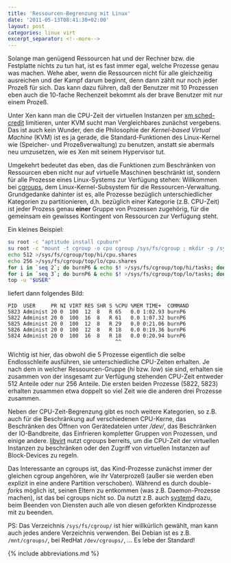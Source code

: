 ```yaml
---
title: 'Ressourcen-Begrenzung mit Linux'
date: '2011-05-13T08:41:30+02:00'
layout: post
categories: linux virt
excerpt_separator: <!--more-->
---
```


Solange man genügend Ressourcen hat und der Rechner bzw. die Festplatte nichts zu tun hat, ist es fast immer egal, welche Prozesse genau was machen.
Wehe aber, wenn die Ressourcen nicht für alle gleichzeitig ausreichen und der Kampf darum beginnt, denn dann zählt nur noch jeder Prozeß für sich.
Das kann dazu führen, daß der Benutzer mit 10 Prozessen eben auch die 10-fache Rechenzeit bekommt als der brave Benutzer mit nur einem Prozeß.

<!--more-->

Unter Xen kann man die CPU-Zeit der virtuellen Instanzen per [xm sched-credit](http://wiki.xensource.com/xenwiki/CreditScheduler) limitieren, unter KVM sucht man Vergleichbares zunächst vergebens. Das ist auch kein Wunder, den die Philosophie der *Kernel-based Virtual Machine* (KVM) ist es ja gerade, die Standard-Funktionen des Linux-Kernel wie (Speicher- und Prozeßverwaltung) zu benutzen, anstatt sie abermals neu umzusetzen, wie es Xen mit seinem Hypervisor tut.

Umgekehrt bedeutet das eben, das die Funktionen zum Beschränken von Ressourcen eben nicht nur auf virtuelle Maschinen beschränkt ist, sondern für alle Prozesse eines Linux-Systems zur Verfügung stehen: Willkommen bei [cgroups](http://www.serverwatch.com/tutorials/article.php/3920051/Introduction-to-Linux-Cgroups.htm), dem Linux-Kernel-Subsystem für die Ressourcen-Verwaltung. Grundgedanke dahinter ist es, alle Prozesse bezüglich unterschiedlicher Kategorien zu partitionieren, d.h. bezüglich einer Kategorie (z.B. CPU-Zeit) ist jeder Prozess genau **einer** Gruppe von Prozessen zugehörig, für die gemeinsam ein gewisses Kontingent von Ressourcen zur Verfügung steht.

Ein kleines Beispiel:

```bash
su root -c "aptitude install cpuburn"
su root -c "mount -t cgroup -o cpu cgroup /sys/fs/cgroup ; mkdir -p /sys/fs/cgroup/top/{hi,lo} ; chown -R '$USER' /sys/fs/cgroup/top"
echo 512 >/sys/fs/cgroup/top/hi/cpu.shares
echo 256 >/sys/fs/cgroup/top/lo/cpu.shares
for i in `seq 2`; do burnP6 & echo $! >/sys/fs/cgroup/top/hi/tasks; done
for i in `seq 3`; do burnP6 & echo $! >/sys/fs/cgroup/top/lo/tasks; done
top -u "$USER"
```

liefert dann folgendes Bild:

```
PID  USER     PR NI VIRT RES SHR S %CPU %MEM TIME+  COMMAND
5823 Administ 20 0  100  12  8   R 65   0.0 1:02.93 burnP6
5822 Administ 20 0  100  16  8   R 61   0.0 1:07.32 burnP6
5825 Administ 20 0  100  12  8   R 29   0.0 0:21.06 burnP6
5826 Administ 20 0  100  12  8   R 18   0.0 0:19.36 burnP6
5824 Administ 20 0  100  16  8   R 18   0.0 0:20.94 burnP6
                                   ^^
```

Wichtig ist hier, das obwohl die 5 Prozesse eigentlich die selbe Endlosschleife ausführen, sie unterschiedliche CPU-Zeiten erhalten. Je nach dem in welcher Ressourcen-Gruppe (*hi* bzw. *low*) sie sind, erhalten sie zusammen von der insgesamt zur Verfügung stehenden CPU-Zeit entweder 512 Anteile oder nur 256 Anteile. Die ersten beiden Prozesse (5822, 5823) erhalten zusammen etwa doppelt so viel Zeit wie die anderen drei Prozesse zusammen.

Neben der CPU-Zeit-Begrenzung gibt es noch weitere Kategorien, so z.B. auch für die Beschränkung auf verschiedenen CPU-Kerne, das Beschränken des Öffnen von Gerätedateien unter */dev/*, das Beschränken der IO-Bandbreite, das Einfrieren kompletter Gruppen von Prozessen, und einige andere. [libvirt](http://berrange.com/posts/2009/12/03/using-cgroups-with-libvirt-and-lxckvm-guests-in-fedora-12/ "Using CGroups with libvirt and LXC/KVM guests in Fedora 12") nutzt cgroups berreits, um die CPU-Zeit der virtuellen Instanzen zu beschränken oder den Zugriff von virtuellen Instanzen auf Block-Devices zu regeln.

Das Interessante an cgroups ist, das Kind-Prozesse zunächst immer der gleichen cgroup angehören, wie ihr Vaterprozeß (außer sie werden eben explizit in eine andere Partition verschoben). Während es durch double-*fork*s möglich ist, seinen Eltern zu entkommen (was z.B. Daemon-Prozesse machen), ist das bei cgroups nicht so. Da nutzt z.B. auch [systemd](http://freedesktop.org/wiki/Software/systemd) dazu, beim Beenden von Diensten auch alle von diesen geforkten Kindprozesse mit zu beenden.

PS: Das Verzeichnis `/sys/fs/cgroup/` ist hier willkürlich gewählt, man kann auch jedes andere Verzeichnis verwenden. Bei Debian ist es z.B. `/mnt/cgroups/`, bei RedHat `/dev/cgroups/`, … Es lebe der Standard!

{% include abbreviations.md %}
